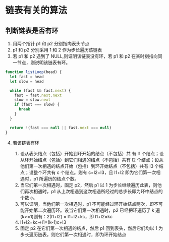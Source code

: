 # 链表有关的算法

## 判断链表是否有环

1.  用两个指针 p1 和 p2 分别指向表头节点
2.  p1 和 p2 分别采用 1 和 2 作为步长遍历该链表
3.  若 p1 和 p2 遇到了 NULL,则证明该链表没有环，若 p1 和 p2 在某时刻指向同一节点，则说明该链表有环。

```js
function listLoop(head) {
  let fast = head
  let slow = head

  while (fast && fast.next) {
    fast = fast.next.next
    slow = slow.next
    if (fast === slow) {
      break
    }
  }

  return !(fast === null || fast.next === null)
}
```

4.  若该链表有环

    1.  设从表头结点（包括）开始到环开始的结点（不包括）共 有 l1 个结点；设从环开始结点（包括）到它们相遇的结点（不包括）共有 l2 个结点；设从他们第一次相遇的结点开始（包括）到环开始结点（不包括）共有 l3 个结点；设整个环共有 c 个结点。则有 c=l2+l3，且 l1+l2 即为它们第一次相遇时，p1 所遍历的结点个数。
    2.  当它们第一次相遇时，固定 p2，然后 p1 以 1 为步长继续遍历此表，则他们再次相遇时，p1 从上次相遇到这次相遇所经过的总步长即为环中结点的个数 c。
    3.  可以证明，当他们第一次相遇时，p1 不可能经过环开始结点两次，即不可能开始第二次遍历环。设当它们第一次相遇时，p2 已经把环遍历了 k 遍(k>=1)则有：2(l1+l2) = l1+l2+kc，即 l1+l2=kc
    4.  l1+l2=kc=>l1=(k-1)c+l3
    5.  固定 p2 在它们第一次相遇的结点，然后 p1 回到表头，然后它们均以 1 为步长遍历链表，则它们第一次相遇时，即为环开始结点
